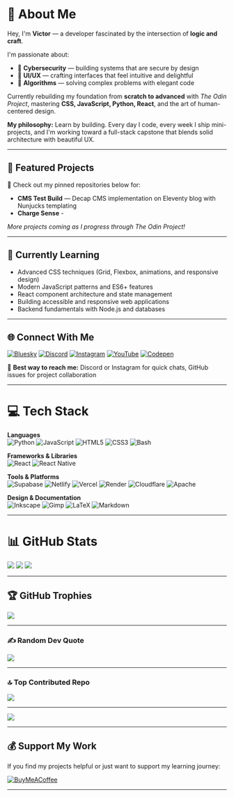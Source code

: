 # 💫 About Me

Hey, I'm **Victor** — a developer fascinated by the intersection of **logic and craft**.  

I'm passionate about:
- 🔐 **Cybersecurity** — building systems that are secure by design
- 🎨 **UI/UX** — crafting interfaces that feel intuitive and delightful
- 🧩 **Algorithms** — solving complex problems with elegant code

Currently rebuilding my foundation from **scratch to advanced** with *The Odin Project*, mastering **CSS, JavaScript, Python, React**, and the art of human-centered design.

**My philosophy:** Learn by building. Every day I code, every week I ship mini-projects, and I'm working toward a full-stack capstone that blends solid architecture with beautiful UX.

---

## 🚀 Featured Projects

🔗 Check out my pinned repositories below for:
- **CMS Test Build** — Decap CMS implementation on Eleventy blog with Nunjucks templating
- **Charge Sense** - 

*More projects coming as I progress through The Odin Project!*

---

## 🌱 Currently Learning

- Advanced CSS techniques (Grid, Flexbox, animations, and responsive design)
- Modern JavaScript patterns and ES6+ features
- React component architecture and state management
- Building accessible and responsive web applications
- Backend fundamentals with Node.js and databases

---

## 🌐 Connect With Me

[![Bluesky](https://img.shields.io/badge/Bluesky-0285FF?style=for-the-badge&logo=bluesky&logoColor=white)](https://bsky.app/profile/raviheima)
[![Discord](https://img.shields.io/badge/Discord-7289DA?style=for-the-badge&logo=discord&logoColor=white)](https://discord.gg/raviheima)
[![Instagram](https://img.shields.io/badge/Instagram-E4405F?style=for-the-badge&logo=instagram&logoColor=white)](https://instagram.com/raviheima)
[![YouTube](https://img.shields.io/badge/YouTube-FF0000?style=for-the-badge&logo=youtube&logoColor=white)](https://youtube.com/@raviheima)
[![Codepen](https://img.shields.io/badge/Codepen-000000?style=for-the-badge&logo=codepen&logoColor=white)](https://codepen.io/raviheima)

💬 **Best way to reach me:** Discord or Instagram for quick chats, GitHub issues for project collaboration

---

# 💻 Tech Stack

**Languages**  
![Python](https://img.shields.io/badge/Python-3670A0?style=for-the-badge&logo=python&logoColor=ffdd54)
![JavaScript](https://img.shields.io/badge/JavaScript-323330?style=for-the-badge&logo=javascript&logoColor=F7DF1E)
![HTML5](https://img.shields.io/badge/HTML5-E34F26?style=for-the-badge&logo=html5&logoColor=white)
![CSS3](https://img.shields.io/badge/CSS3-1572B6?style=for-the-badge&logo=css3&logoColor=white)
![Bash](https://img.shields.io/badge/Bash-121011?style=for-the-badge&logo=gnu-bash&logoColor=white)

**Frameworks & Libraries**  
![React](https://img.shields.io/badge/React-20232A?style=for-the-badge&logo=react&logoColor=61DAFB)
![React Native](https://img.shields.io/badge/React_Native-20232A?style=for-the-badge&logo=react&logoColor=61DAFB)

**Tools & Platforms**  
![Supabase](https://img.shields.io/badge/Supabase-3ECF8E?style=for-the-badge&logo=supabase&logoColor=white)
![Netlify](https://img.shields.io/badge/Netlify-000000?style=for-the-badge&logo=netlify&logoColor=00C7B7)
![Vercel](https://img.shields.io/badge/Vercel-000000?style=for-the-badge&logo=vercel&logoColor=white)
![Render](https://img.shields.io/badge/Render-46E3B7?style=for-the-badge&logo=render&logoColor=white)
![Cloudflare](https://img.shields.io/badge/Cloudflare-F38020?style=for-the-badge&logo=cloudflare&logoColor=white)
![Apache](https://img.shields.io/badge/Apache-D42029?style=for-the-badge&logo=apache&logoColor=white)

**Design & Documentation**  
![Inkscape](https://img.shields.io/badge/Inkscape-e0e0e0?style=for-the-badge&logo=inkscape&logoColor=080A13)
![Gimp](https://img.shields.io/badge/Gimp-657D8B?style=for-the-badge&logo=gimp&logoColor=white)
![LaTeX](https://img.shields.io/badge/LaTeX-008080?style=for-the-badge&logo=latex&logoColor=white)
![Markdown](https://img.shields.io/badge/Markdown-000000?style=for-the-badge&logo=markdown&logoColor=white)

---

# 📊 GitHub Stats

![](https://github-readme-stats.vercel.app/api?username=raviheima&theme=dark&hide_border=false&count_private=true)
![](https://nirzak-streak-stats.vercel.app/?user=raviheima&theme=dark&hide_border=false)
![](https://github-readme-stats.vercel.app/api/top-langs/?username=raviheima&theme=dark&hide_border=false&layout=compact)

---

## 🏆 GitHub Trophies

![](https://github-profile-trophy.vercel.app/?username=raviheima&theme=discord_old_blurple&no-frame=false&no-bg=true&margin-w=4)

---

### ✍️ Random Dev Quote

![](https://quotes-github-readme.vercel.app/api?type=horizontal&theme=radical)

---

### 🔝 Top Contributed Repo

![](https://github-contributor-stats.vercel.app/api?username=raviheima&limit=5&theme=dark&combine_all_yearly_contributions=true)

---

[![](https://visitcount.itsvg.in/api?id=raviheima&icon=10&color=0)](https://visitcount.itsvg.in)

---

## 💰 Support My Work

If you find my projects helpful or just want to support my learning journey:

[![BuyMeACoffee](https://img.shields.io/badge/Buy%20Me%20a%20Coffee-ffdd00?style=for-the-badge&logo=buy-me-a-coffee&logoColor=black)](https://buymeacoffee.com/raviheima)

---

<!-- Built with GPRM (https://gprm.itsvg.in) -->
<!-- Enhanced with thoughtful improvements -->

